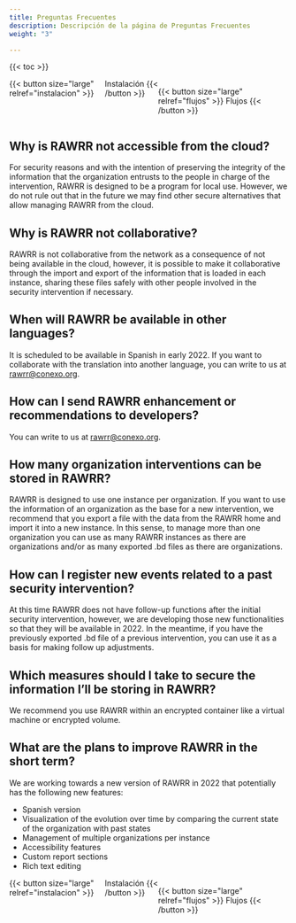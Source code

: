 ```yaml
---
title: Preguntas Frecuentes
description: Descripción de la página de Preguntas Frecuentes
weight: "3"

---
```


{{< toc >}}

<div style="display: flex; justify-content: space-between">
{{< button size="large" relref="instalacion" >}} <i class="arrow left"></i> Instalación  {{< /button >}}

{{< button size="large" relref="flujos" >}} Flujos <i class="arrow right"></i>{{< /button >}}

</div>

## Why is RAWRR not accessible from the cloud? 

For security reasons and with the intention of preserving the integrity of the information that the organization entrusts to the people in charge of the intervention, RAWRR is designed to be a program for local use. However, we do not rule out that in the future we may find other secure alternatives that allow managing RAWRR from the cloud. 

## Why is RAWRR not collaborative? 

RAWRR is not collaborative from the network as a consequence of not being available in the cloud, however, it is possible to make it collaborative through the import and export of the information that is loaded in each instance, sharing these files safely with other people involved in the security intervention if necessary. 

## When will RAWRR be available in other languages? 

It is scheduled to be available in Spanish in early 2022. If you want to collaborate with the translation into another language, you can write to us at rawrr@conexo.org. 

## How can I send RAWRR enhancement or recommendations to developers? 

You can write to us at rawrr@conexo.org. 

## How many organization interventions can be stored in RAWRR? 

RAWRR is designed to use one instance per organization. If you want to use the information of an organization as the base for a new intervention, we recommend that you export a file with the data from the RAWRR home and import it into a new instance. In this sense, to manage more than one organization you can use as many RAWRR instances as there are organizations and/or as many exported .bd files as there are organizations. 

## How can I register new events related to a past security intervention? 

At this time RAWRR does not have follow-up functions after the initial security intervention, however, we are developing those new functionalities so that they will be available in 2022. In the meantime, if you have the previously exported .bd file of a previous intervention, you can use it as a basis for making follow up adjustments. 

## Which measures should I take to secure the information I’ll be storing in RAWRR? 

We recommend you use RAWRR within an encrypted container like a virtual machine or encrypted volume.

## What are the plans to improve RAWRR in the short term? 

We are working towards a new version of RAWRR in 2022 that potentially has the following new features:

- Spanish version
- Visualization of the evolution over time by comparing the current state of the organization with past states
- Management of multiple organizations per instance
- Accessibility features
- Custom report sections
- Rich text editing

<div style="display: flex; justify-content: space-between">
{{< button size="large" relref="instalacion" >}} <i class="arrow left"></i> Instalación  {{< /button >}}

{{< button size="large" relref="flujos" >}} Flujos <i class="arrow right"></i>{{< /button >}}

</div>
